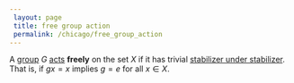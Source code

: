 ```yaml
---
 layout: page
 title: free group action
 permalink: /chicago/free_group_action
---
```

A [group](https://mathgloss.github.io/MathGloss/chicago/group) $G$ [acts](https://mathgloss.github.io/MathGloss/chicago/group_action) **freely** on the set $X$ if it has trivial [stabilizer under stabilizer](https://mathgloss.github.io/MathGloss/chicago/stabilizer_under_#############stabilizer). That is, if $gx=x$ implies $g=e$ for all $x\in X$.

